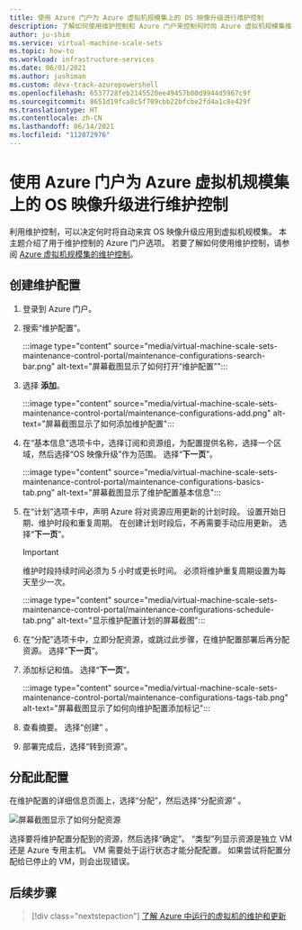 ```yaml
---
title: 使用 Azure 门户为 Azure 虚拟机规模集上的 OS 映像升级进行维护控制
description: 了解如何使用维护控制和 Azure 门户来控制何时向 Azure 虚拟机规模集推出自动 OS 映像升级。
author: ju-shim
ms.service: virtual-machine-scale-sets
ms.topic: how-to
ms.workload: infrastructure-services
ms.date: 06/01/2021
ms.author: jushiman
ms.custom: devx-track-azurepowershell
ms.openlocfilehash: 6537728feb2145520ee49457b00d9944d5967c9f
ms.sourcegitcommit: 8651d19fca8c5f709cbb22bfcbe2fd4a1c8e429f
ms.translationtype: HT
ms.contentlocale: zh-CN
ms.lasthandoff: 06/14/2021
ms.locfileid: "112072976"
---
```

# <a name="maintenance-control-for-os-image-upgrades-on-azure-virtual-machine-scale-sets-using-azure-portal"></a>使用 Azure 门户为 Azure 虚拟机规模集上的 OS 映像升级进行维护控制

利用维护控制，可以决定何时将自动来宾 OS 映像升级应用到虚拟机规模集。 本主题介绍了用于维护控制的 Azure 门户选项。 若要了解如何使用维护控制，请参阅 [Azure 虚拟机规模集的维护控制](virtual-machine-scale-sets-maintenance-control.md)。


## <a name="create-a-maintenance-configuration"></a>创建维护配置

1. 登录到 Azure 门户。

1. 搜索“维护配置”。
    
    :::image type="content" source="media/virtual-machine-scale-sets-maintenance-control-portal/maintenance-configurations-search-bar.png" alt-text="屏幕截图显示了如何打开“维护配置”":::

1. 选择 **添加**。

    :::image type="content" source="media/virtual-machine-scale-sets-maintenance-control-portal/maintenance-configurations-add.png" alt-text="屏幕截图显示了如何添加维护配置":::

1. 在“基本信息”选项卡中，选择订阅和资源组，为配置提供名称，选择一个区域，然后选择“OS 映像升级”作为范围。 选择“**下一页**”。
    
    :::image type="content" source="media/virtual-machine-scale-sets-maintenance-control-portal/maintenance-configurations-basics-tab.png" alt-text="屏幕截图显示了维护配置基本信息":::

1. 在“计划”选项卡中，声明 Azure 将对资源应用更新的计划时段。 设置开始日期、维护时段和重复周期。 在创建计划时段后，不再需要手动应用更新。 选择“**下一页**”。 

    > [!IMPORTANT]
    > 维护时段持续时间必须为 5 小时或更长时间。 必须将维护重复周期设置为每天至少一次。 

    :::image type="content" source="media/virtual-machine-scale-sets-maintenance-control-portal/maintenance-configurations-schedule-tab.png" alt-text="显示维护配置计划的屏幕截图":::

1. 在“分配”选项卡中，立即分配资源，或跳过此步骤，在维护配置部署后再分配资源。 选择“**下一页**”。

1. 添加标记和值。 选择“**下一页**”。
    
    :::image type="content" source="media/virtual-machine-scale-sets-maintenance-control-portal/maintenance-configurations-tags-tab.png" alt-text="屏幕截图显示了如何向维护配置添加标记":::

1. 查看摘要。 选择“创建”  。

1. 部署完成后，选择“转到资源”。


## <a name="assign-the-configuration"></a>分配此配置

在维护配置的详细信息页面上，选择“分配”，然后选择“分配资源” 。 

![屏幕截图显示了如何分配资源](media/virtual-machine-scale-sets-maintenance-control-portal/maintenance-configurations-add-assignment.png)

选择要将维护配置分配到的资源，然后选择“确定”。 “类型”列显示资源是独立 VM 还是 Azure 专用主机。 VM 需要处于运行状态才能分配配置。 如果尝试将配置分配给已停止的 VM，则会出现错误。 


## <a name="next-steps"></a>后续步骤

> [!div class="nextstepaction"]
> [了解 Azure 中运行的虚拟机的维护和更新](maintenance-and-updates.md)
